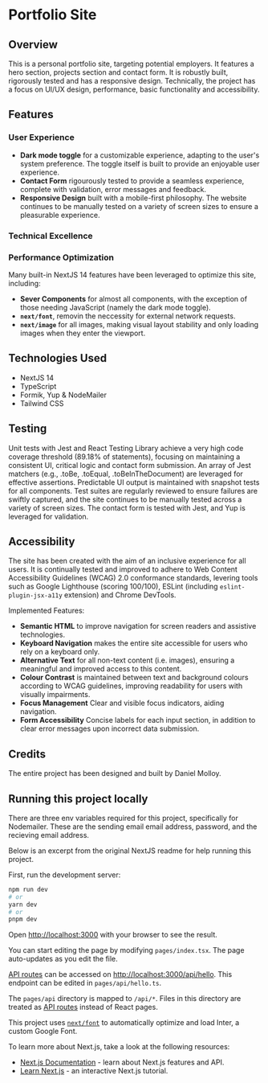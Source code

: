 # Portfolio Site
## Overview
This is a personal portfolio site, targeting potential employers. It features a hero section, projects section and contact form. It is robustly built, rigorously tested and has a responsive design.
Technically, the project has a focus on UI/UX design, performance, basic functionality and accessibility.

## Features
### User Experience
- **Dark mode toggle** for a customizable experience, adapting to the user's system preference. The toggle itself is built to provide an enjoyable user experience.
- **Contact Form** rigourously tested to provide a seamless experience, complete with validation, error messages and feedback.
- **Responsive Design** built with a mobile-first philosophy. The website continues to be manually tested on a variety of screen sizes to ensure a pleasurable experience.

### Technical Excellence
### Performance Optimization
Many built-in NextJS 14 features have been leveraged to optimize this site, including:
- **Sever Components** for almost all components, with the exception of those needing JavaScript (namely the dark mode toggle).
- **`next/font`**, removin the neccessity for external network requests.
- **`next/image`** for all images, making visual layout stability and only loading images when they enter the viewport.


## Technologies Used
- NextJS 14
- TypeScript
- Formik, Yup & NodeMailer
- Tailwind CSS

## Testing
Unit tests with Jest and React Testing Library achieve a very high code coverage threshold (89.18% of statements), focusing on maintaining a consistent UI, critical logic and contact form submission. An array of Jest matchers (e.g., .toBe, .toEqual, .toBeInTheDocument) are leveraged for effective assertions. Predictable UI output is maintained with snapshot tests for all components. Test suites are regularly reviewed to ensure failures are swiftly captured, and the site continues to be manually tested across a variety of screen sizes. The contact form is tested with Jest, and Yup is leveraged for validation.

## Accessibility
The site has been created with the aim of an inclusive experience for all users. It is continually tested and improved to adhere to Web Content Accessibility Guidelines (WCAG) 2.0 conformance standards, levering tools such as Google Lighthouse (scoring 100/100), ESLint (including `eslint-plugin-jsx-a11y` extension) and Chrome DevTools.

Implemented Features:
- **Semantic HTML** to improve navigation for screen readers and assistive technologies.
- **Keyboard Navigation** makes the entire site accessible for users who rely on a keyboard only.
- **Alternative Text** for all non-text content (i.e. images), ensuring a meaningful and improved access to this content.
- **Colour Contrast** is maintained between text and background colours according to WCAG guidelines, improving readability for users with visually impairments.
- **Focus Management** Clear and visible focus indicators, aiding navigation.
- **Form Accessibility** Concise labels for each input section, in addition to clear error messages upon incorrect data submission.

## Credits
The entire project has been designed and built by Daniel Molloy.


## Running this project locally
There are three env variables required for this project, specifically for Nodemailer. These are the sending email email address, password, and the recieving email address.

Below is an excerpt from the original NextJS readme for help running this project.

First, run the development server:

```bash
npm run dev
# or
yarn dev
# or
pnpm dev
```

Open [http://localhost:3000](http://localhost:3000) with your browser to see the result.

You can start editing the page by modifying `pages/index.tsx`. The page auto-updates as you edit the file.

[API routes](https://nextjs.org/docs/api-routes/introduction) can be accessed on [http://localhost:3000/api/hello](http://localhost:3000/api/hello). This endpoint can be edited in `pages/api/hello.ts`.

The `pages/api` directory is mapped to `/api/*`. Files in this directory are treated as [API routes](https://nextjs.org/docs/api-routes/introduction) instead of React pages.

This project uses [`next/font`](https://nextjs.org/docs/basic-features/font-optimization) to automatically optimize and load Inter, a custom Google Font.

To learn more about Next.js, take a look at the following resources:

- [Next.js Documentation](https://nextjs.org/docs) - learn about Next.js features and API.
- [Learn Next.js](https://nextjs.org/learn) - an interactive Next.js tutorial.
